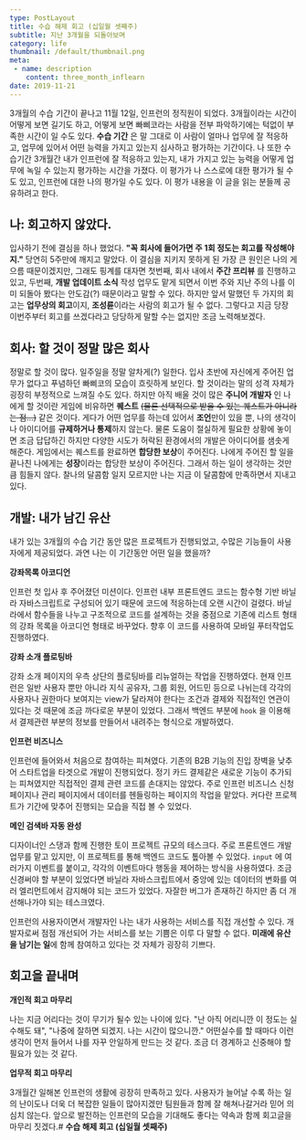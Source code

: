 ```yaml
---
type: PostLayout
title: 수습 해제 회고 (십일월 셋째주)
subtitle: 지난 3개월을 되돌아보며
category: life
thumbnail: /default/thumbnail.png
meta:
 - name: description
	content: three_month_inflearn
date: 2019-11-21
---
```


3개월의 수습 기간이 끝나고 11월 12일, 인프런의 정직원이 되었다. 3개월이라는 시간이 어떻게 보면 길기도 하고, 어떻게 보면 빠삐코라는 사람을 전부 파악하기에는 턱없이 부족한 시간이 일 수도 있다. **수습 기간** 은 말 그대로 이 사람이 얼마나 업무에 잘 적응하고, 업무에 있어서 어떤 능력을 가지고 있는지 심사하고 평가하는 기간이다. 나 또한 수습기간 3개월간 내가 인프런에 잘 적응하고 있는지, 내가 가지고 있는 능력을 어떻게 업무에 녹일 수 있는지 평가하는 시간을 가졌다. 이 평가가 나 스스로에 대한 평가가 될 수도 있고, 인프런에 대한 나의 평가일 수도 있다. 이 평가 내용을 이 글을 읽는 분들께 공유하려고 한다.



## 나: 회고하지 않았다.

입사하기 전에 결심을 하나 했었다. **"꼭 회사에 들어가면 주 1회 정도는 회고를 작성해야지."** 당연히 5주만에 깨지고 말았다. 이 결심을 지키지 못하게 된 가장 큰 원인은 나의 게으름 때문이겠지만, 그래도 핑계를 대자면 첫번째, 회사 내에서 **주간 프리뷰** 를 진행하고 있고, 두번째, **개발 업데이트 소식** 작성 업무도 맡게 되면서 이번 주와 지난 주의 나를 이미 되돌아 봤다는 안도감(?) 때문이라고 말할 수 있다. 하지만 앞서 말했던 두 가지의 회고는 **업무상의 회고**이지, **조성륜**이라는 사람의 회고가 될 수 없다. 그렇다고 지금 당장 이번주부터 회고를 쓰겠다라고 당당하게 말할 수는 없지만 조금 노력해보겠다.



## 회사: 할 것이 정말 많은 회사

정말로 할 것이 많다. 일주일을 정말 알차게(?) 일한다. 입사 초반에 자신에게 주어진 업무가 없다고 푸념하던 빠삐코의 모습이 흐릿하게 보인다. 할 것이라는 말의 성격 자체가 굉장히 부정적으로 느껴질 수도 있다. 하지만 아직 배울 것이 많은  **주니어 개발자** 인 나에게 할 것이란 게임에 비유하면 **퀘스트** ~~(물론 선택적으로 받을 수 있는 퀘스트가 아니라는 점...)~~ 같은 것이다. 게다가 어떤 업무를 하는데 있어서 **조언**만이 있을 뿐, 나의 생각이나 아이디어를 **규제하거나 통제**하지 않는다. 물론 도움이 절실하게 필요한 상황에 놓이면 조금 답답하긴 하지만 다양한 시도가 허락된 환경에서의 개발은 아이디어를 샘솟게 해준다. 게임에서는 퀘스트를 완료하면 **합당한 보상**이 주어진다. 나에게 주어진 할 일을 끝나친 나에게는 **성장**이라는 합당한 보상이 주어진다. 그래서 하는 일이 생각하는 것만큼 힘들지 않다. 찰나의 달콤함 일지 모르지만 나는 지금 이 달콤함에 만족하면서 지내고 있다.



## 개발: 내가 남긴 유산

내가 있는 3개월의 수습 기간 동안 많은 프로젝트가 진행되었고, 수많은 기능들이 사용자에게 제공되었다. 과연 나는 이 기간동안 어떤 일을 했을까?

**강좌목록 아코디언**

인프런 첫 입사 후 주어졌던 미션이다. 인프런 내부 프론트엔드 코드는 함수형 기반 바닐라 자바스크립트로 구성되어 있기 때문에 코드에 적응하는데 오랜 시간이 걸렸다. 바닐라에서 함수들을 나누고 구조적으로 코드를 설계하는 것을 중점으로 기존에 리스트 형태의 강좌 목록을 아코디언 형태로 바꾸었다. 향후 이 코드를 사용하여 모바일 푸터작업도 진행하였다.



**강좌 소개 플로팅바**

강좌 소개 페이지의 우측 상단의 플로팅바를 리뉴얼하는 작업을 진행하였다. 현재 인프런은 일반 사용자 뿐만 아니라 지식 공유자, 그룹 회원, 어드민 등으로 나뉘는데 각각의 사용자나 권한마다 보여지는 view가 달라져야 한다는 조건과 결제와 직접적인 연관이 있다는 것 때문에 조금 까다로운 부분이 있었다. 그래서 백엔드 부분에 `hook` 을 이용해서 결제관련 부분의 정보를 만들어서 내려주는 형식으로 개발하였다.



**인프런 비즈니스**

인프런에 들어와서 처음으로 참여하는 피쳐였다. 기존의 B2B 기능의 진입 장벽을 낮추어 스타트업을 타겟으로 개발이 진행되었다. 정기 카드 결제같은 새로운 기능이 추가되는 피쳐였지만 직접적인 결제 관련 코드를 손대지는 않았다. 주로 인프런 비즈니스 신청 페이지나 관리 페이지에서 데이터를 헨들링하는 페이지의 작업을 맡았다. 커다란 프로젝트가 기간에 맞추어 진행되는 모습을 직접 볼 수 있었다.



**메인 검색바 자동 완성**

디자이너인 스댕과 함께 진행한 토이 프로젝트 규모의 테스크다. 주로 프론트엔드 개발 업무를 맡고 있지만, 이 프로젝트를 통해 백엔드 코드도 톺아볼 수 있었다. `input` 에  여러가지 이벤트를 붙이고, 각각의 이벤트마다 행동을 제어하는 방식을 사용하였다. 조금 신경써야 할 부분이 있었다면 바닐라 자바스크립트에서 중앙에 있는 데이터의 변화를 여러 엘리먼트에서 감지해야 되는 코드가 있었다. 자잘한 버그가 존재하긴 하지만 좀 더 개선해나가야 되는 테스크였다.

인프런의 사용자이면서 개발자인 나는 내가 사용하는 서비스를 직접 개선할 수 있다. 개발자로써 점점 개선되어 가는 서비스를 보는 기쁨은 이루 다 말할 수 없다. **미래에 유산을 남기는 일**에 함께 참여하고 있다는 것 자체가 굉장히 기쁘다.



## 회고을 끝내며

**개인적 회고 마무리**

나는 지금 어리다는 것이 무기가 될수 있는 나이에 있다. "난 아직 어리니깐 이 정도는 실수해도 돼", "나중에 잘하면 되겠지. 나는 시간이 많으니깐." 어떤실수를 할 때마다 이런 생각이 먼저 들어서 나를 자꾸 안일하게 만드는 것 같다. 조금 더 경계하고 신중해야 할 필요가 있는 것 같다. 



**업무적 회고 마무리**

3개월간 일해본 인프런의 생활에 굉장히 만족하고 있다. 사용자가 늘어날 수록 하는 일의 난이도나 더욱 더 복잡한 일들이 많아지겠만 팀원들과 함께 잘 해쳐나갈거라 믿어 의심치 않는다. 앞으로 발전하는 인프런의 모습을 기대해도 좋다는 약속과 함께 회고글을 마무리 짓겠다.# **수습 해제 회고 (십일월 셋째주)**
